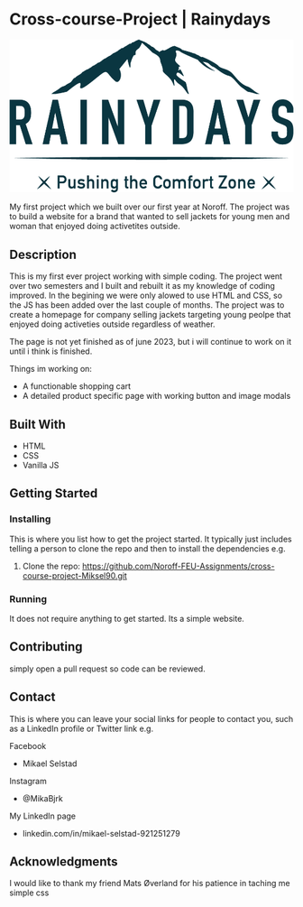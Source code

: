 # Cross-course-Project | Rainydays

<img src="images/RainyDays_Logo.png" alt="Rainydays logo">

My first project which we built over our first year at Noroff. The project was to build a website for a brand that wanted to sell jackets for young men and woman that enjoyed doing activetites outside.

## Description

This is my first ever project working with simple coding. The project went over two semesters and I built and rebuilt it as my knowledge of coding improved. In the begining we were only alowed to use HTML and CSS, so the JS has been added over the last couple of months. The project was to create a homepage for company selling jackets targeting young peolpe that enjoyed doing activeties outside regardless of weather.

The page is not yet finished as of june 2023, but i will continue to work on it until i think is finished.

Things im working on:

- A functionable shopping cart
- A detailed product specific page with working button and image modals

## Built With

- HTML
- CSS
- Vanilla JS

## Getting Started

### Installing

This is where you list how to get the project started. It typically just includes telling a person to clone the repo and then to install the dependencies e.g.

1. Clone the repo:
   https://github.com/Noroff-FEU-Assignments/cross-course-project-Miksel90.git

### Running

It does not require anything to get started. Its a simple website.

## Contributing

simply open a pull request so code can be reviewed.

## Contact

This is where you can leave your social links for people to contact you, such as a LinkedIn profile or Twitter link e.g.

Facebook

- Mikael Selstad

Instagram

- @MikaBjrk

My LinkedIn page

- linkedin.com/in/mikael-selstad-921251279

## Acknowledgments

I would like to thank my friend Mats Øverland for his patience in taching me simple css
